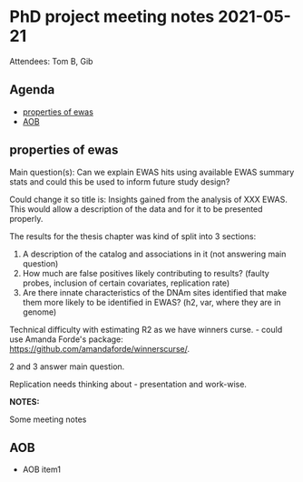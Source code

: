 # PhD project meeting notes 2021-05-21

Attendees: Tom B, Gib

## Agenda

* [properties of ewas](#item1) 
* [AOB](#aob)

## properties of ewas <a name="item1"></a>

Main question(s): Can we explain EWAS hits using available EWAS summary stats and could this be used to inform future study design?

Could change it so title is: Insights gained from the analysis of XXX EWAS. This would allow a description of the data and for it to be presented properly.

The results for the thesis chapter was kind of split into 3 sections:

1. A description of the catalog and associations in it (not answering main question)
2. How much are false positives likely contributing to results? (faulty probes, inclusion of certain covariates, replication rate)
3. Are there innate characteristics of the DNAm sites identified that make them more likely to be identified in EWAS? (h2, var, where they are in genome)

Technical difficulty with estimating R2 as we have winners curse. - could use Amanda Forde's package: https://github.com/amandaforde/winnerscurse/.

2 and 3 answer main question.

Replication needs thinking about - presentation and work-wise.

__NOTES:__

Some meeting notes

## AOB <a name="aob"></a>

* AOB item1